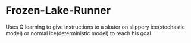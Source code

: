 # Frozen-Lake-Runner
Uses Q learning to give instructions to a skater on slippery ice(stochastic model) or normal ice(deterministic model) to reach his goal.

